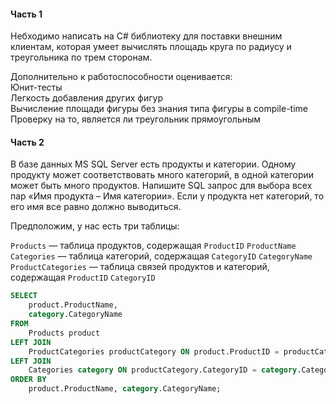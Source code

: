 #### Часть 1

Небходимо написать на C# библиотеку для поставки внешним клиентам, которая умеет вычислять площадь круга по радиусу и треугольника по трем сторонам.

Дополнительно к работоспособности оценивается:  
Юнит-тесты  
Легкость добавления других фигур  
Вычисление площади фигуры без знания типа фигуры в compile-time  
Проверку на то, является ли треугольник прямоугольным  

#### Часть 2

В базе данных MS SQL Server есть продукты и категории. Одному продукту может соответствовать много категорий, в одной категории может быть много продуктов. Напишите SQL запрос для выбора всех пар «Имя продукта – Имя категории». Если у продукта нет категорий, то его имя все равно должно выводиться.

Предположим, у нас есть три таблицы:

`Products` — таблица продуктов, содержащая `ProductID` `ProductName`  
`Categories` — таблица категорий, содержащая `CategoryID` `CategoryName`  
`ProductCategories` — таблица связей продуктов и категорий, содержащая `ProductID` `CategoryID`  
```sql
SELECT 
    product.ProductName,
    category.CategoryName
FROM 
    Products product
LEFT JOIN 
    ProductCategories productCategory ON product.ProductID = productCategory.ProductID
LEFT JOIN 
    Categories category ON productCategory.CategoryID = category.CategoryID
ORDER BY 
    product.ProductName, category.CategoryName;
```
